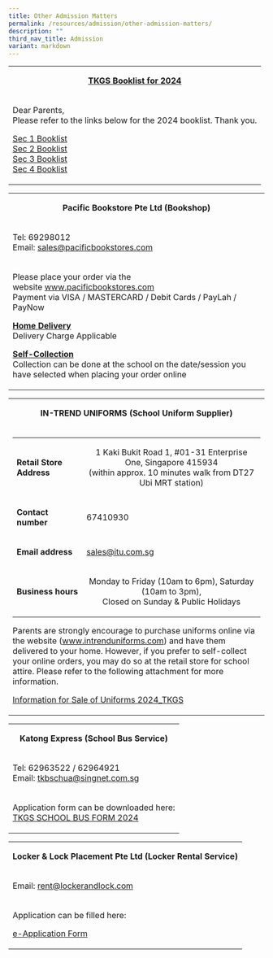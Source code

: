 ```yaml
---
title: Other Admission Matters
permalink: /resources/admission/other-admission-matters/
description: ""
third_nav_title: Admission
variant: markdown
---
```

<table>
<tbody>
<tr>
<td>
<p style="text-align: center;"><strong><u>TKGS Booklist for 2024</u></strong></p>
</td>
</tr>
<tr>
<td>
<p>Dear Parents,<br>Please refer to the links below for the 2024 booklist. Thank you.</p>
<p>
	<a href="/files/Other_Admission_Matters/Sec_1_Booklist_2024.pdf" target="_blank" rel="noopener">Sec 1 Booklist</a><br>
	<a href="/files/Other_Admission_Matters/Sec_2_Booklist_2024.pdf" target="_blank" rel="noopener">Sec 2 Booklist</a><br>
	<a href="/files/Other_Admission_Matters/Sec_3_Booklist_2024.pdf" target="_blank" rel="noopener">Sec 3 Booklist</a><br>
	<a href="/files/Other_Admission_Matters/Sec_4_Booklist_2024.pdf" target="_blank" rel="noopener">Sec 4 Booklist</a></p>
</td>
</tr>
</tbody>
</table>
<table>
<tbody>
<tr>
<td>
<p style="text-align: center;"><strong>Pacific Bookstore Pte Ltd (Bookshop)</strong></p>
</td>
</tr>
<tr>
<td>
<p>Tel: 69298012<br>Email:&nbsp;<a href="mailto:sales@pacificbookstores.com" target="">sales@pacificbookstores.com</a></p>
</td>
</tr>
<tr>
<td>
<p>Please place your order via the website&nbsp;<a href="http://www.pacificbookstores.com/" target="_blank" rel="noopener">www.pacificbookstores.com</a><br>Payment via VISA / MASTERCARD / Debit Cards / PayLah / PayNow</p>
<p><strong><u>Home Delivery<br></u></strong>Delivery Charge Applicable</p>
<p><strong><u>Self-Collection<br></u></strong>Collection can be done at the school on the date/session you have selected when placing your order online</p>
</td>
</tr>
</tbody>
</table>
<table>
<tbody>
<tr>
<td>
<p style="text-align: center;"><strong>IN-TREND UNIFORMS (School Uniform Supplier)</strong></p>
</td>
</tr>
<tr>
<td>
<div>
<div>
<table>
<tbody>
<tr>
<td>
<p><strong>Retail Store Address</strong></p>
</td>
<td>
<p style="text-align: center;">1 Kaki Bukit Road 1, #01-31 Enterprise One, Singapore 415934<br>(within approx. 10 minutes walk from DT27 Ubi MRT station)</p>
</td>
</tr>
<tr>
<td>
<p><strong>Contact number</strong></p>
</td>
<td>
<p>67410930</p>
</td>
</tr>
<tr>
<td>
<p><strong>Email address</strong></p>
</td>
<td>
<p><a href="mailto:sales@itu.com.sg" target="">sales@itu.com.sg</a></p>
</td>
</tr>
<tr>
<td>
<p><strong>Business hours</strong></p>
</td>
<td>
<p style="text-align: center;">Monday to Friday (10am to 6pm), Saturday (10am to 3pm),<br>Closed on Sunday &amp; Public Holidays</p>
</td>
</tr>
</tbody>
</table>
<p>Parents are strongly encourage to purchase uniforms online&nbsp;via the website (<a href="http://www.intrenduniforms.com/" target="_blank" rel="noopener">www.intrenduniforms.com</a>)&nbsp;and have them delivered to your home. However, if you prefer to self-collect your online orders, you may do so at the retail store for school attire. Please refer to the following attachment for more information.</p>
<p><a href="/files/Other_Admission_Matters/Information_for_Sale_of_Uniforms_2024_TKGS.pdf" target="_blank" rel="noopener">Information for Sale of Uniforms 2024_TKGS</a></p>
</div>
</div>
</td>
</tr>
</tbody>
</table>
<table>
<tbody>
<tr>
<td>
<p style="text-align: center;"><strong>Katong Express (School Bus Service)</strong></p>
</td>
</tr>
<tr>
<td>
<p>Tel: 62963522 / 62964921<br>Email:&nbsp;<a href="mailto:tkbschua@singnet.com.sg" target="">tkbschua@singnet.com.sg</a></p>
</td>
</tr>
<tr>
<td>
<p>Application form can be downloaded here:<br> <a href="/files/Other_Admission_Matters/TKGS_SCHOOL_BUS_FORM_2024.pdf">TKGS SCHOOL BUS FORM 2024</a></p>
</td>
</tr>
</tbody>
</table>
<table>
<tbody>
<tr>
<td>
<p style="text-align: center;"><strong>Locker &amp; Lock Placement Pte Ltd (Locker Rental Service)</strong></p>
</td>
</tr>
<tr>
<td>
<p>Email:&nbsp;<a href="mailto:rent@lockerandlock.com" target="">rent@lockerandlock.com</a></p>
</td>
	</tr>
	<tr>
<td>
<p>Application can be filled here:</p>
<p><a href="https://docs.google.com/forms/d/e/1FAIpQLSeisolK3flJHuHebdSK2kFlvzFlzeXmoubTjBSpnylG-NlllA/viewform?pli=1" target="_blank" rel="noopener">e-Application Form</a></p>
</td>
</tr>
</tbody>
</table>